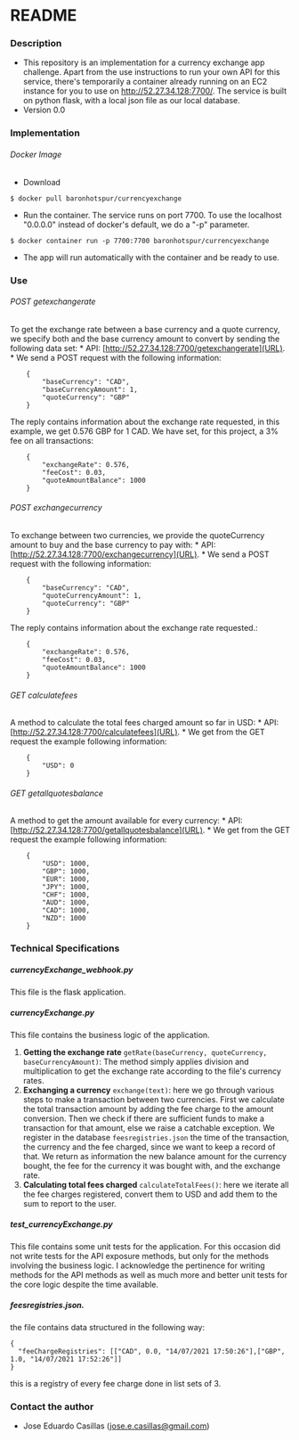 # README #


### Description ###

* This repository is an implementation for a currency exchange app challenge.
Apart from the use instructions to run your own API for this service, there's temporarily a container already running on an EC2 instance for you to use on http://52.27.34.128:7700/.
The service is built on python flask, with a local json file as our local database.
* Version 0.0

### Implementation ###

###### Docker Image
* Download
```shell
$ docker pull baronhotspur/currencyexchange
```
* Run the container. The service runs on port 7700. To use the localhost "0.0.0.0" instead of docker's default, we do a "-p" parameter.
```shell
$ docker container run -p 7700:7700 baronhotspur/currencyexchange
```
* The app will run automatically with the container and be ready to use.

### Use ###

###### POST getexchangerate
To get the exchange rate between a base currency and a quote currency, we specify both and the base currency amount to convert by sending the following data set:
    * API: [http://52.27.34.128:7700/getexchangerate](URL).
    * We send a POST request with the following information:
```    
    {
        "baseCurrency": "CAD",
        "baseCurrencyAmount": 1,
        "quoteCurrency": "GBP"
    }
```

The reply contains information about the exchange rate requested, in this example, we get 0.576 GBP for 1 CAD. We have set, for this project, a 3% fee on all transactions:
```
    {
        "exchangeRate": 0.576,
        "feeCost": 0.03,
        "quoteAmountBalance": 1000
    }
```
###### POST exchangecurrency
To exchange between two currencies, we provide the quoteCurrency amount to buy and the base currency to pay with:
    * API: [http://52.27.34.128:7700/exchangecurrency](URL).
    * We send a POST request with the following information:
```    
    {
        "baseCurrency": "CAD",
        "quoteCurrencyAmount": 1,
        "quoteCurrency": "GBP"
    }
```

The reply contains information about the exchange rate requested.:
```
    {
        "exchangeRate": 0.576,
        "feeCost": 0.03,
        "quoteAmountBalance": 1000
    }
```
###### GET calculatefees
A method to calculate the total fees charged amount so far in USD:
    * API: [http://52.27.34.128:7700/calculatefees](URL).
    * We get from the GET request the example following information:
```    
    {
        "USD": 0
    }
```

###### GET getallquotesbalance
A method to get the amount available for every currency:
    * API: [http://52.27.34.128:7700/getallquotesbalance](URL).
    * We get from the GET request the example following information:
```    
    {
        "USD": 1000,
        "GBP": 1000,
        "EUR": 1000,
        "JPY": 1000,
        "CHF": 1000,
        "AUD": 1000,
        "CAD": 1000,
        "NZD": 1000
    }
```



### Technical Specifications ###

##### currencyExchange_webhook.py
This file is the flask application.

##### currencyExchange.py
This file contains the business logic of the application.
1. **Getting the exchange rate** `getRate(baseCurrency, quoteCurrency, baseCurrencyAmount)`: The method simply applies division and multiplication to get the exchange rate according to the file's currency rates.
2. **Exchanging a currency**     `exchange(text)`: here we go through various steps to make a transaction between two currencies. First we calculate the total transaction amount by adding the fee charge to the amount conversion. Then we check if there are sufficient funds to make a transaction for that amount, else we raise a catchable exception. We register in the database `feesregistries.json` the time of the transaction, the currency and the fee charged, since we want to keep a record of that. We return as information the new balance amount for the currency bought, the fee for the currency it was bought with, and the exchange rate.
2. **Calculating total fees charged** `calculateTotalFees()`: here we iterate all the fee charges registered, convert them to USD and add them to the sum to report to the user.

##### test_currencyExchange.py
This file contains some unit tests for the application. For this occasion did not write tests for the API exposure methods, but only for the methods involving the business logic. I acknowledge the pertinence for writing methods for the API methods as well as much more and better unit tests for the core logic despite the time available.

##### feesregistries.json.
the file contains data structured in the following way:
```
{
  "feeChargeRegistries": [["CAD", 0.0, "14/07/2021 17:50:26"],["GBP", 1.0, "14/07/2021 17:52:26"]]
}
```
this is a registry of every fee charge done in list sets of 3.

### Contact the author ###

* Jose Eduardo Casillas (jose.e.casillas@gmail.com)
